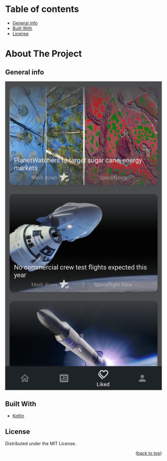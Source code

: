 # Table of contents
* [General info](#general-info)
* [Built With](#built-with)
* [License](#license)

# About The Project

## General info

<img src = "https://github.com/jarekkopaczewski/SpaceNews/blob/2be2206b7bef6e45a3a2d1ee08157029887b4b55/ss_1.jpg" widtg = "400"/>

## Built With

* [Kotlin](https://kotlinlang.org/)

## License

Distributed under the MIT License.

<p align="right">(<a href="#top">back to top</a>)</p>
